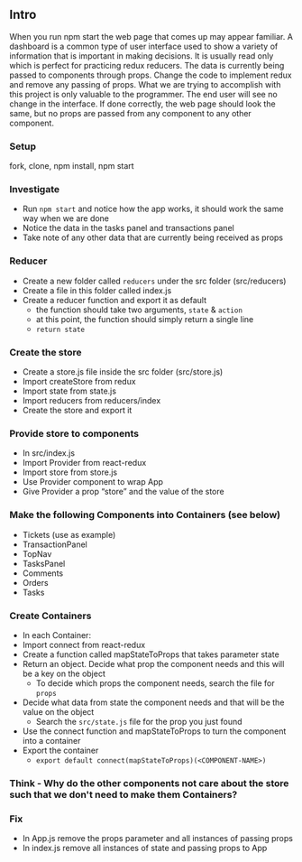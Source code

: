 ## Intro
When you run npm start the web page that comes up may appear familiar. A dashboard is a common type of user interface used to show a variety of information that is important in making decisions. It is usually read only which is perfect for practicing redux reducers. The data is currently being passed to components through props. Change the code to implement redux and remove any passing of props. What we are trying to accomplish with this project is only valuable to the programmer. The end user will see no change in the interface.
If done correctly, the web page should look the same, but no props are passed from any component to any other component.

### Setup
fork, clone, npm install, npm start

### Investigate
* Run `npm start` and notice how the app works, it should work the same way when we are done
* Notice the data in the tasks panel and transactions panel
* Take note of any other data that are currently being received as props 

### Reducer
* Create a new folder called `reducers` under the src folder (src/reducers)
* Create a file in this folder called index.js
* Create a reducer function and export it as default
  * the function should take two arguments, `state` & `action`
  * at this point, the function should simply return a single line
  * `return state`

### Create the store
* Create a store.js file inside the src folder (src/store.js)
* Import createStore from redux
* Import state from state.js
* Import reducers from reducers/index
* Create the store and export it

### Provide store to components
* In src/index.js
* Import Provider from react-redux
* Import store from store.js
* Use Provider component to wrap App
* Give Provider a prop “store” and the value of the store

### Make the following Components into Containers (see below)
* Tickets (use as example)
* TransactionPanel 
* TopNav
* TasksPanel
* Comments
* Orders
* Tasks

### Create Containers
* In each Container:
* Import connect from react-redux
* Create a function called mapStateToProps that takes parameter state
* Return an object. Decide what prop the component needs and this will be a key on the object
  * To decide which props the component needs, search the file for `props`
* Decide what data from state the component needs and that will be the value on the object
  * Search the `src/state.js` file for the prop you just found
* Use the connect function and mapStateToProps to turn the component into a container
* Export the container
  * `export default connect(mapStateToProps)(<COMPONENT-NAME>)`

### Think - Why do the other components not care about the store such that we don't need to make them Containers?

### Fix
* In App.js remove the props parameter and all instances of passing props 
* In index.js remove all instances of state and passing props to App

